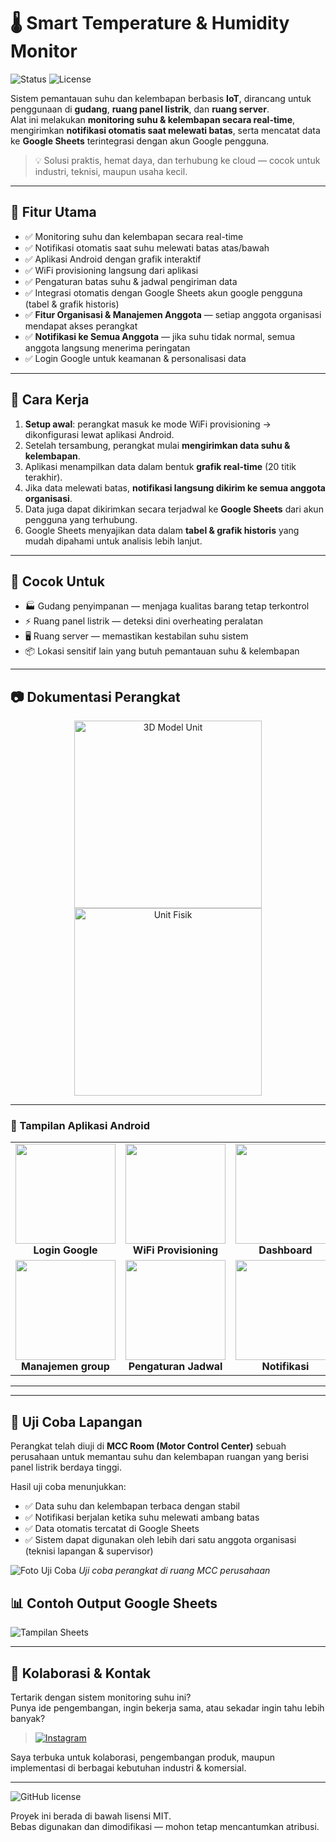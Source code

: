 # 🌡️ Smart Temperature & Humidity Monitor  
![Status](https://img.shields.io/badge/status-stable-brightgreen) 
![License](https://img.shields.io/badge/license-MIT-blue)

Sistem pemantauan suhu dan kelembapan berbasis **IoT**, dirancang untuk penggunaan di **gudang**, **ruang panel listrik**, dan **ruang server**.  
Alat ini melakukan **monitoring suhu & kelembapan secara real-time**, mengirimkan **notifikasi otomatis saat melewati batas**, serta mencatat data ke **Google Sheets** terintegrasi dengan akun Google pengguna.

> 💡 Solusi praktis, hemat daya, dan terhubung ke cloud — cocok untuk industri, teknisi, maupun usaha kecil.

---

## 🔧 Fitur Utama

- ✅ Monitoring suhu dan kelembapan secara real-time  
- ✅ Notifikasi otomatis saat suhu melewati batas atas/bawah  
- ✅ Aplikasi Android dengan grafik interaktif  
- ✅ WiFi provisioning langsung dari aplikasi  
- ✅ Pengaturan batas suhu & jadwal pengiriman data  
- ✅ Integrasi otomatis dengan Google Sheets akun google pengguna (tabel & grafik historis)  
- ✅ **Fitur Organisasi & Manajemen Anggota** — setiap anggota organisasi mendapat akses perangkat  
- ✅ **Notifikasi ke Semua Anggota** — jika suhu tidak normal, semua anggota langsung menerima peringatan  
- ✅ Login Google untuk keamanan & personalisasi data  

---

## 📱 Cara Kerja

1. **Setup awal**: perangkat masuk ke mode WiFi provisioning → dikonfigurasi lewat aplikasi Android.  
2. Setelah tersambung, perangkat mulai **mengirimkan data suhu & kelembapan**.  
3. Aplikasi menampilkan data dalam bentuk **grafik real-time** (20 titik terakhir).  
4. Jika data melewati batas, **notifikasi langsung dikirim ke semua anggota organisasi**.  
5. Data juga dapat dikirimkan secara terjadwal ke **Google Sheets** dari akun pengguna yang terhubung.  
6. Google Sheets menyajikan data dalam **tabel & grafik historis** yang mudah dipahami untuk analisis lebih lanjut.  

---

## 🎯 Cocok Untuk

- 🏭 Gudang penyimpanan — menjaga kualitas barang tetap terkontrol  
- ⚡ Ruang panel listrik — deteksi dini overheating peralatan  
- 🖥️ Ruang server — memastikan kestabilan suhu sistem  
- 📦 Lokasi sensitif lain yang butuh pemantauan suhu & kelembapan  

---

## 📷 Dokumentasi Perangkat

<p align="center">
  <img src="docs/3D-Unit.jpg" alt="3D Model Unit" width="300"/>
  <img src="docs/unit.jpg" alt="Unit Fisik" width="300"/>
</p>


---

### 📱 Tampilan Aplikasi Android

<table>
  <tr>
    <td align="center"><img src="docs/loginPage.jpg" width="160"/><br/><b>Login Google</b></td>
    <td align="center"><img src="docs/WiFiProvisioning.jpg" width="160"/><br/><b>WiFi Provisioning</b></td>
    <td align="center"><img src="docs/dashboard.jpg" width="160"/><br/><b>Dashboard</b></td>
    <td align="center"><img src="docs/chartpage.jpg" width="160"/><br/><b>Grafik Suhu</b></td>
  </tr>
  <tr>
    <td align="center"><img src="docs/add-device.jpg" width="160"/><br/><b>Manajemen group</b></td>
    <td align="center"><img src="docs/group-join.jpg" width="160"/><br/><b>Pengaturan Jadwal</b></td>
    <td align="center"><img src="docs/notification.jpg" width="160"/><br/><b>Notifikasi</b></td>
    <td align="center"><img src="docs/automation.jpg" width="160"/><br/><b>Automasi</b></td>
  </tr>
</table>

---

---

## 🏢 Uji Coba Lapangan

Perangkat telah diuji di **MCC Room (Motor Control Center)** sebuah perusahaan untuk memantau suhu dan kelembapan ruangan yang berisi panel listrik berdaya tinggi.  

Hasil uji coba menunjukkan:  
- ✅ Data suhu dan kelembapan terbaca dengan stabil  
- ✅ Notifikasi berjalan ketika suhu melewati ambang batas  
- ✅ Data otomatis tercatat di Google Sheets  
- ✅ Sistem dapat digunakan oleh lebih dari satu anggota organisasi (teknisi lapangan & supervisor)  

![Foto Uji Coba](docs/test-unit.jpg)
*Uji coba perangkat di ruang MCC perusahaan*

## 📊 Contoh Output Google Sheets

![Tampilan Sheets](docs/sheets.jpg)

---

## 📣 Kolaborasi & Kontak

Tertarik dengan sistem monitoring suhu ini?  
Punya ide pengembangan, ingin bekerja sama, atau sekadar ingin tahu lebih banyak?  

> [![Instagram](https://img.shields.io/badge/Instagram-@zeph.yrl-purple?logo=instagram&logoColor=white)](https://instagram.com/zeph.yrl)

Saya terbuka untuk kolaborasi, pengembangan produk, maupun implementasi di berbagai kebutuhan industri & komersial.

---

![GitHub license](https://img.shields.io/github/license/adisuss/temp-monitoring-system?logo=github)

Proyek ini berada di bawah lisensi MIT.  
Bebas digunakan dan dimodifikasi — mohon tetap mencantumkan atribusi.
